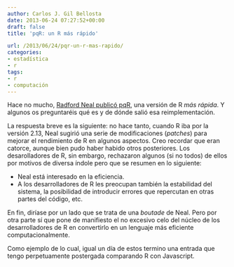 ```yaml
---
author: Carlos J. Gil Bellosta
date: 2013-06-24 07:27:52+00:00
draft: false
title: 'pqR: un R más rápido'

url: /2013/06/24/pqr-un-r-mas-rapido/
categories:
- estadística
- r
tags:
- r
- computación
---
```


Hace no mucho, [Radford Neal publicó pqR](http://radfordneal.wordpress.com/2013/06/22/announcing-pqr-a-faster-version-of-r/), una versión de R _más rápida_. Y algunos os preguntaréis qué es y de dónde salió esa reimplementación.

La respuesta breve es la siguiente: no hace tanto, cuando R iba por la versión 2.13, Neal sugirió una serie de modificaciones (_patches_) para mejorar el rendimiento de R en algunos aspectos. Creo recordar que eran catorce, aunque bien pudo haber habido otros posteriores. Los desarolladores de R, sin embargo, rechazaron algunos (si no todos) de ellos por motivos de diversa índole pero que se resumen en lo siguiente:

* Neal está interesado en la eficiencia.
* A los desarrolladores de R les preocupan también la estabilidad del sistema, la posibilidad de introducir errores que repercutan en otras partes del código, etc.

En fin, diríase por un lado que se trata de una _boutade_ de Neal. Pero por otra parte sí que pone de manifiesto el no excesivo celo del núcleo de los desarrolladores de R en convertirlo en un lenguaje más eficiente computacionalmente.

Como ejemplo de lo cual, igual un día de estos termino una entrada que tengo perpetuamente postergada comparando R con Javascript.
